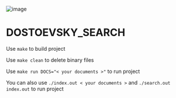 ![image](https://e.radikal.host/2023/06/19/2023-06-19-18-29-17.gif)

# DOSTOEVSKY_SEARCH
Use `make` to build project

Use `make clean` to delete binary files

Use `make run DOCS="< your documents >"` to run project

You can also use `./index.out < your documents >` and `./search.out index.out` to run project
